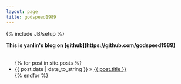 ```yaml
---
layout: page
title: godspeed1989
---
```

{% include JB/setup %}

<b>
This is yanlin's blog on [github](https://github.com/godspeed1989)
</b>
<br/>
<br/>

<ul class="posts">
  {% for post in site.posts %}
    <li><span>{{ post.date | date_to_string }}</span> &raquo;
    <a href="{{ BASE_PATH }}{{ post.url }}">{{ post.title }}</a></li>
  {% endfor %}
</ul>

